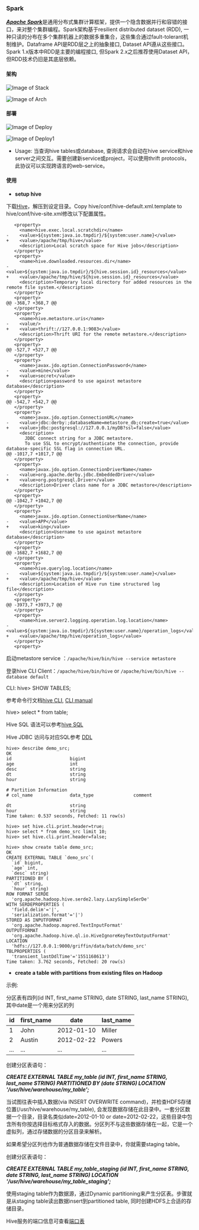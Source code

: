 ### Spark
[***Apache Spark***](https://en.wikipedia.org/wiki/Apache_Spark)是通用分布式集群计算框架，提供一个隐含数据并行和容错的接口，来对整个集群编程。Spark架构基于resilient distributed dataset (RDD), 一种只读的分布在多个集群机器上的数据多重集合，这些集合通过fault-tolerant机制维护。Dataframe API是RDD层之上的抽象接口, Dataset API遵从这些接口。Spark 1.x版本中RDD是主要的编程接口, 但Spark 2.x之后推荐使用Dataset API，但RDD技术仍旧是其底层依赖。

#### 架构
![Image of Stack](https://spark.apache.org/images/spark-stack.png)

![Image of Arch](https://tekclasses.com/wp-content/uploads/2017/06/WHAT-IS-APACHE-SPARK-_-WHY-YOU-SHOULD-LEARN-IT-NOW.png)

#### 部署
![Image of Deploy](https://azurecomcdn.azureedge.net/mediahandler/acomblog/media/Default/blog/97bc4145-21de-47f4-b1ef-12bd4635c47a.png)

![Image of Deploy1](https://docs.microsoft.com/en-us/azure/cosmos-db/media/lambda-architecture/lambda-architecture-re-architected.png)

- Usage:
当查询hive tables或database, 查询请求会自动在hive service和hive server之间交互。需要创建新service或project，可以使用thrift protocols，此协议可以实现跨语言的web-service。

#### 使用
- **setup hive**

下载[Hive](http://apache.claz.org/hive/)，解压到设定目录。Copy hive/conf/hive-default.xml.template to hive/conf/hive-site.xml修改以下配置属性。
```
   <property>
     <name>hive.exec.local.scratchdir</name>
-    <value>${system:java.io.tmpdir}/${system:user.name}</value>
+    <value>/apache/tmp/hive</value>
     <description>Local scratch space for Hive jobs</description>
   </property>
   <property>
     <name>hive.downloaded.resources.dir</name>
-    <value>${system:java.io.tmpdir}/${hive.session.id}_resources</value>
+    <value>/apache/tmp/hive/${hive.session.id}_resources</value>
     <description>Temporary local directory for added resources in the remote file system.</description>
   </property>
   <property>
@@ -368,7 +368,7 @@
   </property>
   <property>
     <name>hive.metastore.uris</name>
-    <value/>
+    <value>thrift://127.0.0.1:9083</value>
     <description>Thrift URI for the remote metastore.</description>
   </property>
   <property>
@@ -527,7 +527,7 @@
   </property>
   <property>
     <name>javax.jdo.option.ConnectionPassword</name>
-    <value>mine</value>
+    <value>secret</value>
     <description>password to use against metastore database</description>
   </property>
   <property>
@@ -542,7 +542,7 @@
   </property>
   <property>
     <name>javax.jdo.option.ConnectionURL</name>
-    <value>jdbc:derby:;databaseName=metastore_db;create=true</value>
+    <value>jdbc:postgresql://127.0.0.1/myDB?ssl=false</value>
     <description>
       JDBC connect string for a JDBC metastore.
       To use SSL to encrypt/authenticate the connection, provide database-specific SSL flag in connection URL.
@@ -1017,7 +1017,7 @@
   </property>
   <property>
     <name>javax.jdo.option.ConnectionDriverName</name>
-    <value>org.apache.derby.jdbc.EmbeddedDriver</value>
+    <value>org.postgresql.Driver</value>
     <description>Driver class name for a JDBC metastore</description>
   </property>
   <property>
@@ -1042,7 +1042,7 @@
   </property>
   <property>
     <name>javax.jdo.option.ConnectionUserName</name>
-    <value>APP</value>
+    <value>king</value>
     <description>Username to use against metastore database</description>
   </property>
   <property>
@@ -1682,7 +1682,7 @@
   </property>
   <property>
     <name>hive.querylog.location</name>
-    <value>${system:java.io.tmpdir}/${system:user.name}</value>
+    <value>/apache/tmp/hive</value>
     <description>Location of Hive run time structured log file</description>
   </property>
   <property>
@@ -3973,7 +3973,7 @@
   </property>
   <property>
     <name>hive.server2.logging.operation.log.location</name>
-    <value>${system:java.io.tmpdir}/${system:user.name}/operation_logs</value>
+    <value>/apache/tmp/hive/operation_logs</value>
   </property>
   <property>
```
启动metastore service ：`/apache/hive/bin/hive --service metastore`

登录hive CLI Client：`/apache/hive/bin/hive` or `/apache/hive/bin/hive --database default`

CLI: hive> SHOW TABLES;

参考命令行文档[hive CLI](https://cwiki.apache.org/confluence/display/Hive/GettingStarted#GettingStarted-RunningHiveCLI), [CLI manual](
https://cwiki.apache.org/confluence/display/Hive/LanguageManual+Cli)

hive> select * from table;

Hive SQL 语法可以参考[hive SQL](https://hortonworks.com/blog/hive-cheat-sheet-for-sql-users/)

Hive JDBC 访问与对应SQL参考 [DDL](https://www.tutorialspoint.com/hive/hive_drop_table.htm)
```
hive> describe demo_src;
OK
id                  	bigint              	                    
age                 	int                 	                    
desc                	string              	                    
dt                  	string              	                    
hour                	string              	                    
	 	 
# Partition Information	 	 
# col_name            	data_type           	comment             
	 	 
dt                  	string              	                    
hour                	string              	                    
Time taken: 0.537 seconds, Fetched: 11 row(s)

hive> set hive.cli.print.header=true;
hive> select * from demo_src limit 10;
hive> set hive.cli.print.header=false;

hive> show create table demo_src;
OK
CREATE EXTERNAL TABLE `demo_src`(
  `id` bigint, 
  `age` int, 
  `desc` string)
PARTITIONED BY ( 
  `dt` string, 
  `hour` string)
ROW FORMAT SERDE 
  'org.apache.hadoop.hive.serde2.lazy.LazySimpleSerDe' 
WITH SERDEPROPERTIES ( 
  'field.delim'='|', 
  'serialization.format'='|') 
STORED AS INPUTFORMAT 
  'org.apache.hadoop.mapred.TextInputFormat' 
OUTPUTFORMAT 
  'org.apache.hadoop.hive.ql.io.HiveIgnoreKeyTextOutputFormat'
LOCATION
  'hdfs://127.0.0.1:9000/griffin/data/batch/demo_src'
TBLPROPERTIES (
  'transient_lastDdlTime'='1551168613')
Time taken: 3.762 seconds, Fetched: 20 row(s)
```

- **create a table with partitions from existing files on Hadoop**

示例:

分区表有四列(id INT, first_name STRING, date STRING, last_name STRING), 其中date是一个用来分区的列

| id | first_name | date | last_name |
| ---- | ------ | ------------------ | ------ |
| 1 | John | 2012-01-10 | Miller |
| 2 | Austin | 2012-02-22 | Powers |
| ... | ... | ... | ... |

创建分区表语句：

***CREATE EXTERNAL TABLE my_table (id INT, first_name STRING, last_name STRING) PARTITIONED BY (date STRING) LOCATION '/usr/hive/warehouse/my_table';***

当试图往表中插入数据(via INSERT OVERWRITE command)，并检查HDFS存储位置(/usr/hive/warehouse/my_table), 会发现数据存储在此目录中。一套分区数据一个目录，目录名类似date=2012-01-10 or date=2012-02-22，这些目录中包含所有你按选择目标格式存入的数据。分区列不与这些数据存储在一起，它是一个虚拟列，通过存储数据的分区目录来解析。

如果希望分区列也作为普通数据存储在文件目录中，你就需要staging table。

创建分区表语句：

***CREATE EXTERNAL TABLE my_table_staging (id INT, first_name STRING, date STRING, last_name STRING) LOCATION '/usr/hive/warehouse/my_table_staging';***

使用staging table作为数据源，通过Dynamic partitioning来产生分区表。步骤就是从staging table读出数据insert到partitioned table, 同时创建HDFS上合适的存储目录。

Hive服务的端口信息可查看[端口表](https://docs.hortonworks.com/HDPDocuments/HDP2/HDP-2.6.5/bk_reference/content/hive-ports.html)

